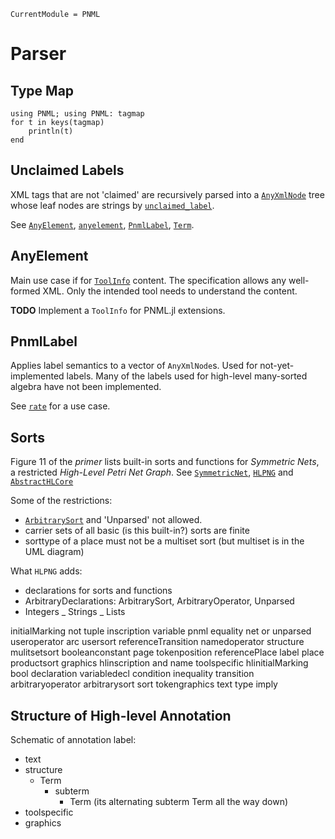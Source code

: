 ```@meta
CurrentModule = PNML
```

# Parser

## Type Map

```@example
using PNML; using PNML: tagmap
for t in keys(tagmap)
    println(t)
end
```

## Unclaimed Labels

XML tags that are not 'claimed' are recursively parsed into a [`AnyXmlNode`](@ref)
tree whose leaf nodes are strings by [`unclaimed_label`](@ref).

See [`AnyElement`](@ref), [`anyelement`](@ref), [`PnmlLabel`](@ref), [`Term`](@ref).

## AnyElement

Main use case if for [`ToolInfo`](@ref) content.
The specification allows any well-formed XML.
Only the intended tool needs to understand the content.

__TODO__ Implement a `ToolInfo` for PNML.jl extensions.

## PnmlLabel

Applies label semantics to a vector of `AnyXmlNode`s.
Used for not-yet-implemented labels. Many of the labels used for high-level many-sorted algebra have not been implemented.

See [`rate`](@ref) for a use case.


## Sorts

Figure 11 of the _primer_ lists built-in sorts and functions for _Symmetric Nets_, a
restricted _High-Level Petri Net Graph_. See [`SymmetricNet`](@ref), [`HLPNG`](@ref)
and [`AbstractHLCore`](@ref)

Some of the restrictions:
- [`ArbitrarySort`](@ref) and 'Unparsed' not allowed.
- carrier sets of all basic (is this built-in?) sorts are finite
- sorttype of a place must not be a multiset sort (but multiset is in the UML diagram)

What `HLPNG` adds:
- declarations for sorts and functions
- ArbitraryDeclarations: ArbitrarySort, ArbitraryOperator, Unparsed
- Integers
_ Strings
_ Lists

initialMarking
not
tuple
inscription
variable
pnml
equality
net
or
unparsed
useroperator
arc
usersort
referenceTransition
namedoperator
structure
mulitsetsort
booleanconstant
page
tokenposition
referencePlace
label
place
productsort
graphics
hlinscription
and
name
toolspecific
hlinitialMarking
bool
declaration
variabledecl
condition
inequality
transition
arbitraryoperator
arbitrarysort
sort
tokengraphics
text
type
imply

## Structure of High-level Annotation

Schematic of annotation label:
- text
- structure
  * Term
    - subterm
      * Term (its alternating subterm Term all the way down)
- toolspecific
- graphics
